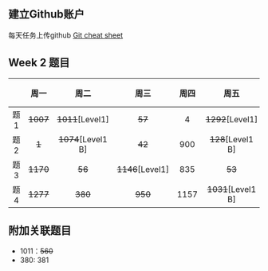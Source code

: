 ## 建立Github账户

每天任务上传github [Git cheat sheet](https://education.github.com/git-cheat-sheet-education.pdf)

## Week 2 题目
|       | 周一    | 周二    |  周三 |   周四 |   周五 | 周六 |  周日 |
| :----:| :----: | :----: |:----: |:----: |:----: |:----:|:----: |
| 题1   |  ~~1007~~   | ~~1011~~[Level1]  | ~~57~~    |  4    |  ~~1292~~[Level1]  | 34   | 560  | 
| 题2   |  ~~1~~   | ~~1074~~[Level1 B]  | ~~42~~   |  900   |  ~~128~~[Level1 B]  | ~~729~~[Level1]   | 31  | 
| 题3   |  ~~1170~~   | ~~56~~  | ~~1146~~[Level1]    |  835    |  ~~53~~  | ~~85~~[Level1]   | 792  | 
| 题4   |  ~~1277~~   | ~~380~~  | ~~950~~    |  1157    |  ~~1031~~[Level1 B]  | 33   | 849  | 

## 附加关联题目

- 1011：~~560~~
- 380: 381
